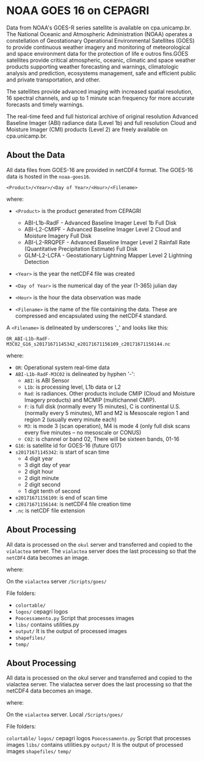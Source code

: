 # NOAA GOES 16 on CEPAGRI 

Data from NOAA's GOES-R series satellite is available on cpa.unicamp.br. The National Oceanic and Atmospheric Administration (NOAA) operates a constellation of Geostationary Operational Environmental Satellites (GOES) to provide continuous weather imagery and monitoring of meteorological and space environment data for the protection of life e outros fins.GOES satellites provide critical atmospheric, oceanic, climatic and space weather products supporting weather forecasting and warnings, climatologic analysis and prediction, ecosystems management, safe and efficient public and private transportation, and other.

The satellites provide advanced imaging with increased spatial resolution, 16 spectral channels, and up to 1 minute scan frequency for more accurate forecasts and timely warnings.

The real-time feed and full historical archive of original resolution Advanced Baseline Imager (ABI) radiance data (Level 1b) and full resolution Cloud and Moisture Imager (CMI) products (Level 2) are freely available on cpa.unicamp.br.


## About the Data
All data files from GOES-16 are provided in netCDF4 format. The GOES-16 data is hosted in the `noaa-goes16`.

`<Product>/<Year>/<Day of Year>/<Hour>/<Filename>`

where:

- `<Product>` is the product generated from CEPAGRI

  - ABI-L1b-RadF - Advanced Baseline Imager Level 1b Full Disk
  - ABI-L2-CMIPF - Advanced Baseline Imager Level 2 Cloud and Moisture Imagery Full Disk
  - ABI-L2-RRQPEF - Advanced Baseline Imager Level 2 Rainfall Rate (Quantitative Precipitation Estimate) Full Disk
  - GLM-L2-LCFA - Geostationary Lightning Mapper Level 2 Lightning Detection 
  
- `<Year>` is the year the netCDF4 file was created
- `<Day of Year>` is the numerical day of the year (1-365) julian day
- `<Hour>` is the hour the data observation was made
- `<Filename>` is the name of the file containing the data. These are compressed and encapsulated using the netCDF4 standard.

A `<Filename>` is delineated by underscores '_' and looks like this:

`OR_ABI-L1b-RadF-M3C02_G16_s20171671145342_e20171671156109_c20171671156144.nc`

where:

- `OR`: Operational system real-time data
- `ABI-L1b-RadF-M3C02` is delineated by hyphen '-':
  - `ABI`: is ABI Sensor
  - `L1b`: is processing level, L1b data or L2
  - `Rad`: is radiances. Other products include CMIP (Cloud and Moisture Imagery products) and MCMIP (multichannel CMIP).
  - `F`: is full disk (normally every 15 minutes), C is continental U.S. (normally every 5 minutes), M1 and M2 is Mesoscale region 1 and region 2 (usually every minute each)
  - `M3`: is mode 3 (scan operation), M4 is mode 4 (only full disk scans every five minutes – no mesoscale or CONUS)
  - `C02`: is channel or band 02, There will be sixteen bands, 01-16
- `G16`: is satellite id for GOES-16 (future G17)
- `s20171671145342`: is start of scan time
  - 4 digit year
  - 3 digit day of year
  - 2 digit hour
  - 2 digit minute
  - 2 digit second
  - 1 digit tenth of second
- `e20171671156109`: is end of scan time
- `c20171671156144`: is netCDF4 file creation time
- `.nc` is netCDF file extension

## About Processing
All data is processed on the `okul` server and transferred and copied to the `vialactea` server.
The `vialactea` server does the last processing so that the `netCDF4` data becomes an image.

where:

On the `vialactea` server `/Scripts/goes/`

File folders:

- `colortable/`
- `logos/` cepagri logos
- `Poocessamento.py` Script that processes images
- `libs/` contains utilities.py
- `output/` It is the output of processed images
- `shapefiles/` 
- `temp/`

## About Processing
All data is processed on the okul server and transferred and copied to the vialactea server.
The vialactea server does the last processing so that the netCDF4 data becomes an image.

where:

On the `vialactea` server.
Local `/Scripts/goes/`

File folders:

`colortable/` 
`logos/` cepagri logos
`Poocessamento.py` Script that processes images
`libs/` contains utilities.py
`output/` It is the output of processed images
`shapefiles/` 
`temp/`